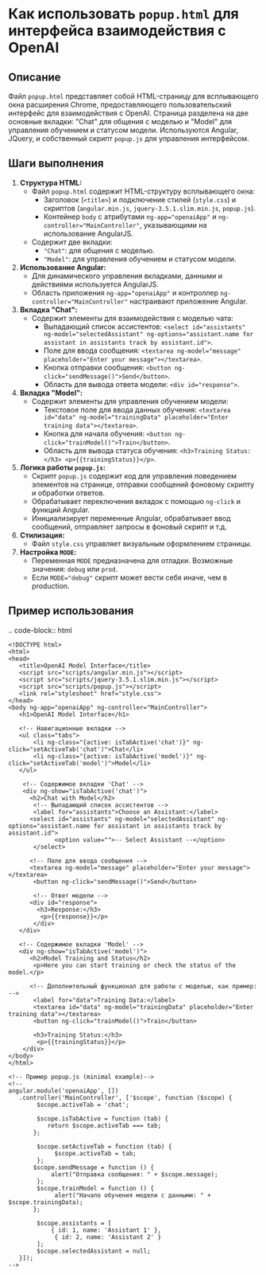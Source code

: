 Как использовать `popup.html` для интерфейса взаимодействия с OpenAI
=========================================================================================

Описание
-------------------------
Файл `popup.html` представляет собой HTML-страницу для всплывающего окна расширения Chrome, предоставляющего пользовательский интерфейс для взаимодействия с OpenAI. Страница разделена на две основные вкладки: "Chat" для общения с моделью и "Model" для управления обучением и статусом модели. Используются Angular, JQuery, и собственный скрипт `popup.js` для управления интерфейсом.

Шаги выполнения
-------------------------
1. **Структура HTML:**
   -  Файл `popup.html` содержит HTML-структуру всплывающего окна:
       -   Заголовок (`<title>`) и подключение стилей (`style.css`) и скриптов (`angular.min.js`, `jquery-3.5.1.slim.min.js`, `popup.js`).
       -  Контейнер `body` с атрибутами `ng-app="openaiApp"` и `ng-controller="MainController"`, указывающими на использование AngularJS.
   -  Содержит две вкладки:
        - `"Chat"`: для общения с моделью.
        -  `"Model"`: для управления обучением и статусом модели.
2.  **Использование Angular:**
    -   Для динамического управления вкладками, данными и действиями используется AngularJS.
    -  Область приложения `ng-app="openaiApp"` и контроллер `ng-controller="MainController"` настраивают приложение Angular.
3. **Вкладка "Chat":**
    -   Содержит элементы для взаимодействия с моделью чата:
        -  Выпадающий список ассистентов: `<select id="assistants" ng-model="selectedAssistant" ng-options="assistant.name for assistant in assistants track by assistant.id">`.
        -  Поле для ввода сообщения: `<textarea ng-model="message" placeholder="Enter your message"></textarea>`.
        -  Кнопка отправки сообщения: `<button ng-click="sendMessage()">Send</button>`.
        - Область для вывода ответа модели: `<div id="response">`.
4.  **Вкладка "Model":**
    - Содержит элементы для управления обучением модели:
        -  Текстовое поле для ввода данных обучения: `<textarea id="data" ng-model="trainingData" placeholder="Enter training data"></textarea>`.
        -   Кнопка для начала обучения: `<button ng-click="trainModel()">Train</button>`.
        - Область для вывода статуса обучения: `<h3>Training Status:</h3> <p>{{trainingStatus}}</p>`.
5. **Логика работы `popup.js`:**
   -  Скрипт `popup.js` содержит код для управления поведением элементов на странице, отправки сообщений фоновому скрипту и обработки ответов.
     - Обрабатывает переключения вкладок с помощью `ng-click` и функций Angular.
     -   Инициализирует переменные Angular, обрабатывает ввод сообщений, отправляет запросы в фоновый скрипт и т.д.
6.  **Стилизация:**
    -  Файл `style.css` управляет визуальным оформлением страницы.
7.  **Настройка `MODE`:**
    -  Переменная `MODE` предназначена для отладки. Возможные значения: `debug` или `prod`.
    -  Если `MODE="debug"` скрипт может вести себя иначе, чем в production.

Пример использования
-------------------------
.. code-block:: html

    <!DOCTYPE html>
    <html>
    <head>
       <title>OpenAI Model Interface</title>
       <script src="scripts/angular.min.js"></script>
       <script src="scripts/jquery-3.5.1.slim.min.js"></script>
       <script src="scripts/popup.js"></script>
       <link rel="stylesheet" href="style.css">
    </head>
    <body ng-app="openaiApp" ng-controller="MainController">
       <h1>OpenAI Model Interface</h1>
        
       <!-- Навигационные вкладки -->
       <ul class="tabs">
           <li ng-class="{active: isTabActive('chat')}" ng-click="setActiveTab('chat')">Chat</li>
           <li ng-class="{active: isTabActive('model')}" ng-click="setActiveTab('model')">Model</li>
       </ul>
    
        <!-- Содержимое вкладки 'Chat' -->
        <div ng-show="isTabActive('chat')">
          <h2>Chat with Model</h2>
           <!-- Выпадающий список ассистентов -->
           <label for="assistants">Choose an Assistant:</label>
          <select id="assistants" ng-model="selectedAssistant" ng-options="assistant.name for assistant in assistants track by assistant.id">
                 <option value="">-- Select Assistant --</option>
           </select>
    
          <!-- Поле для ввода сообщения -->
          <textarea ng-model="message" placeholder="Enter your message"></textarea>
           <button ng-click="sendMessage()">Send</button>
    
           <!-- Ответ модели -->
          <div id="response">
            <h3>Response:</h3>
             <p>{{response}}</p>
           </div>
       </div>
    
       <!-- Содержимое вкладки 'Model' -->
       <div ng-show="isTabActive('model')">
          <h2>Model Training and Status</h2>
           <p>Here you can start training or check the status of the model.</p>
    
          <!-- Дополнительный функционал для работы с моделью, как пример: -->
           <label for="data">Training Data:</label>
           <textarea id="data" ng-model="trainingData" placeholder="Enter training data"></textarea>
           <button ng-click="trainModel()">Train</button>
    
           <h3>Training Status:</h3>
            <p>{{trainingStatus}}</p>
        </div>
    </body>
    </html>
    
    <!-- Пример popup.js (minimal example)-->
    <!--
    angular.module('openaiApp', [])
       .controller('MainController', ['$scope', function ($scope) {
            $scope.activeTab = 'chat';

            $scope.isTabActive = function (tab) {
               return $scope.activeTab === tab;
           };

            $scope.setActiveTab = function (tab) {
                 $scope.activeTab = tab;
            };
           $scope.sendMessage = function () {
                alert("Отправка сообщения: " + $scope.message);
            };
            $scope.trainModel = function () {
                 alert("Начало обучения модели с данными: " + $scope.trainingData);
           };
    
            $scope.assistants = [
                { id: 1, name: 'Assistant 1' },
                 { id: 2, name: 'Assistant 2' }
            ];
            $scope.selectedAssistant = null;
       }]);
    -->
```